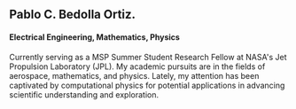 ## Pablo C. Bedolla Ortiz.
#### Electrical Engineering, Mathematics, Physics
Currently serving as a MSP Summer Student Research Fellow at NASA's Jet Propulsion Laboratory (JPL). My academic pursuits are in the fields of aerospace, mathematics, and physics. Lately, my attention has been captivated by computational physics for potential applications in advancing scientific understanding and exploration.

